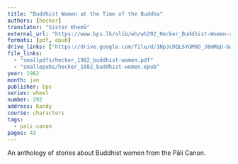 ```yaml
---
title: "Buddhist Women at the Time of the Buddha"
authors: [hecker]
translator: "Sister Khemā"
external_url: "https://www.bps.lk/olib/wh/wh292_Hecker_Buddhist-Women-at-the-Time-of-the-Buddha.html"
formats: [pdf, epub]
drive_links: ["https://drive.google.com/file/d/1NpJcDQLSYGM9D_J8mMqU-GwQ47HYgQS9/view?usp=drivesdk", "https://drive.google.com/file/d/1g2u5S9gwkgBNu5Hs9NL_4qTiw9r7tQap/view?usp=drivesdk"]
file_links:
  - "smallpdfs/hecker_1982_buddhist-women.pdf"
  - "smallepubs/hecker_1982_buddhist-women.epub"
year: 1982
month: jan
publisher: bps
series: wheel
number: 292
address: Kandy
course: characters
tags:
  - pali-canon
pages: 43
---
```


An anthology of stories about Buddhist women from the Pāli Canon.

